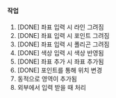 #### 작업
1. [DONE] 좌표 입력 시 라인 그려짐
2. [DONE] 좌표 입력 시 포인트 그려짐
3. [DONE] 좌표 입력 시 폴리곤 그려짐
4. [DONE] 색상 입력 시 색상 반영됨
5. [DONE] 좌표 추가 시 좌표 추가됨
6. [DONE] 포인트를 통해 위치 변경
7. 동적으로 영역이 추가됨
8. 외부에서 입력 받을 때 처리